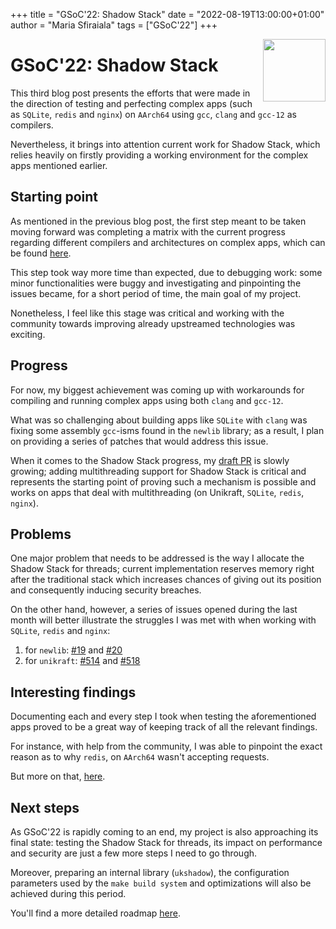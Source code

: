 +++
title = "GSoC'22: Shadow Stack"
date = "2022-08-19T13:00:00+01:00"
author = "Maria Sfiraiala"
tags = ["GSoC'22"]
+++

<img width="100px" src="https://summerofcode.withgoogle.com/assets/media/gsoc-2022-badge.svg" align="right" />

# GSoC'22: Shadow Stack

This third blog post presents the efforts that were made in the direction of testing and perfecting complex apps (such as `SQLite`, `redis` and `nginx`) on `AArch64` using `gcc`, `clang` and `gcc-12` as compilers.

Nevertheless, it brings into attention current work for Shadow Stack, which relies heavily on firstly providing a working environment for the complex apps mentioned earlier.

## Starting point

As mentioned in the previous blog post, the first step meant to be taken moving forward was completing a matrix with the current progress regarding different compilers and architectures on complex apps, which can be found [here](https://github.com/mariasfiraiala/scs-work/blob/master/unikraft-scs/unikraft-scs-for-complex-apps.md).

This step took way more time than expected, due to debugging work: some minor functionalities were buggy and investigating and pinpointing the issues became, for a short period of time, the main goal of my project.

Nonetheless, I feel like this stage was critical and working with the community towards improving already upstreamed technologies was exciting.

## Progress

For now, my biggest achievement was coming up with workarounds for compiling and running complex apps using both `clang` and `gcc-12`.

What was so challenging about building apps like `SQLite` with `clang` was fixing some assembly `gcc`-isms found in the `newlib` library; as a result, I plan on providing a series of patches that would address this issue.

When it comes to the Shadow Stack progress, my [draft PR](https://github.com/unikraft/unikraft/pull/505) is slowly growing; adding multithreading support for Shadow Stack is critical and represents the starting point of proving such a mechanism is possible and works on apps that deal with multithreading (on Unikraft, `SQLite`, `redis`, `nginx`).

## Problems

One major problem that needs to be addressed is the way I allocate the Shadow Stack for threads; current implementation reserves memory right after the traditional stack which increases chances of giving out its position and consequently inducing security breaches.

On the other hand, however, a series of issues opened during the last month will better illustrate the struggles I was met with when working with `SQLite`, `redis` and `nginx`:

1. for `newlib`: [#19](https://github.com/unikraft/lib-newlib/issues/19) and [#20](https://github.com/unikraft/lib-newlib/issues/20)
1. for `unikraft`: [#514](https://github.com/unikraft/unikraft/issues/514) and [#518](https://github.com/unikraft/unikraft/issues/518)

## Interesting findings

Documenting each and every step I took when testing the aforementioned apps proved to be a great way of keeping track of all the relevant findings.

For instance, with help from the community, I was able to pinpoint the exact reason as to why `redis`, on `AArch64` wasn't accepting requests.

But more on that, [here](https://github.com/mariasfiraiala/scs-work/blob/master/unikraft-scs/unikraft-scs-for-complex-apps.md).

## Next steps

As GSoC'22 is rapidly coming to an end, my project is also approaching its final state: testing the Shadow Stack for threads, its impact on performance and security are just a few more steps I need to go through.

Moreover, preparing an internal library (`ukshadow`), the configuration parameters used by the `make build system` and optimizations will also be achieved during this period.

You'll find a more detailed roadmap [here](https://github.com/mariasfiraiala/scs-work/blob/master/utils/roadmap-scs.md).